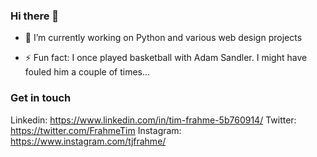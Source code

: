 ### Hi there 👋

- 🔭 I’m currently working on Python and various web design projects

- ⚡ Fun fact: I once played basketball with Adam Sandler.  I might have fouled him a couple of times...


### Get in touch
Linkedin: https://www.linkedin.com/in/tim-frahme-5b760914/
Twitter: https://twitter.com/FrahmeTim
Instagram: https://www.instagram.com/tjfrahme/


<!--
**tjfrahme/tjfrahme** is a ✨ _special_ ✨ repository because its `README.md` (this file) appears on your GitHub profile.

Here are some ideas to get you started:

- 🔭 I’m currently working on ...
- 🌱 I’m currently learning ...
- 👯 I’m looking to collaborate on ...
- 🤔 I’m looking for help with ...
- 💬 Ask me about ...
- 📫 How to reach me: ...
- 😄 Pronouns: ...
- ⚡ Fun fact: ...
-->
